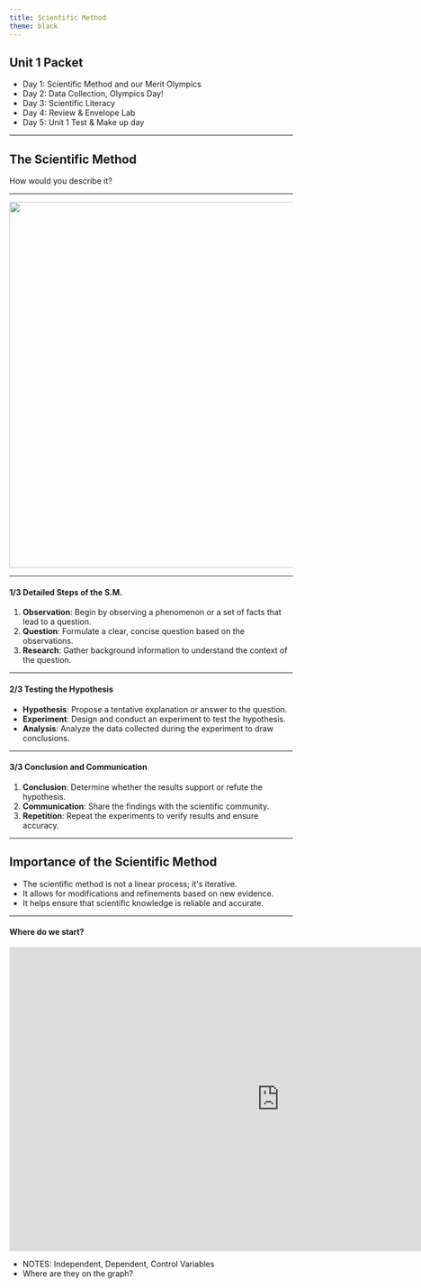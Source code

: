 ```yaml
---
title: Scientific Method
theme: black
---
```


## Unit 1 Packet

- Day 1: Scientific Method and our Merit Olympics <!-- .element: class="fragment" data-fragment-index="1" -->
- Day 2: Data Collection, Olympics Day! <!-- .element: class="fragment" data-fragment-index="2" -->
- Day 3: Scientific Literacy <!-- .element: class="fragment" data-fragment-index="3" -->
- Day 4: Review & Envelope Lab <!-- .element: class="fragment" data-fragment-index="4" -->
- Day 5: Unit 1 Test & Make up day <!-- .element: class="fragment" data-fragment-index="5" -->

---

## The Scientific Method

How would you describe it?

---

<img
  src="/assets/slides/scimethod.png"
  style="aspect-ratio: 1/1; height: 650px; margin: 0 auto;"
/>

---

#### 1/3 Detailed Steps of the S.M.

1. **Observation**: Begin by observing a phenomenon or a set of facts that lead to a question.
2. **Question**: Formulate a clear, concise question based on the observations.
3. **Research**: Gather background information to understand the context of the question.

---

#### 2/3 Testing the Hypothesis

- **Hypothesis**: Propose a tentative explanation or answer to the question.
- **Experiment**: Design and conduct an experiment to test the hypothesis.
- **Analysis**: Analyze the data collected during the experiment to draw conclusions.

---

#### 3/3 Conclusion and Communication

1. **Conclusion**: Determine whether the results support or refute the hypothesis.
2. **Communication**: Share the findings with the scientific community.
3. **Repetition**: Repeat the experiments to verify results and ensure accuracy.

---

## Importance of the Scientific Method

- The scientific method is not a linear process; it's iterative.
- It allows for modifications and refinements based on new evidence.
- It helps ensure that scientific knowledge is reliable and accurate.

---

#### Where do we start?

<iframe
  width="960"
  height="540"
  style="margin: 0 auto;"
  src="https://www.youtube.com/embed/zFe8eK1aiIU?si=cHiaJjfn-HD_UgwA"
  title="YouTube video player"
  frameborder="0"
  allow="accelerometer; autoplay; clipboard-write; encrypted-media; gyroscope; picture-in-picture; web-share"
  referrerpolicy="strict-origin-when-cross-origin"
  allowfullscreen
></iframe>

- NOTES: Independent, Dependent, Control Variables
- Where are they on the graph?

